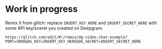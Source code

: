 # Work in progress

Remix it from glitch: replace `INSERT_KEY_HERE` and `INSERT_SECRET_HERE` with
some API key/sceret you created on Deepgram.

```
https://glitch.com/edit/#!/remix/dg-video-chat-example?PORT=3000&DG_KEY=INSERT_KEY_HERE&DG_SECRET=INSERT_SECRET_HERE
```
